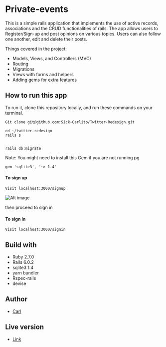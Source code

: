 # Private-events

This is a simple rails application that implements the use of active records, associations and the CRUD functionalities of rails. The app allows users to Register/Sign-up and post opinions on various topics. Users can also follow one another, edit and delete their posts.

Things covered in the project:

- Models, Views, and Controllers (MVC)
- Routing
- Migrations
- Views with forms and helpers
- Adding gems for extra features



## How to run this app
To run it, clone this repository locally, and run these commands on your terminal.
```
Git clone git@github.com:Sick-Carlito/Twitter-Redesign.git

cd ~/twitter-redesign
rails s


rails db:migrate

```

Note: You might need to install this Gem if you are not running pg
```
gem 'sqlite3', '~> 1.4'
```



#### To sign up
```
Visit localhost:3000/signup
```
![Alt image](/images/image1.png)


then proceed to sign in

#### To sign in
```
Visit localhost:3000/signin
```


## Build with

- Ruby 2.7.0
- Rails 6.0.2
- sqlite3 1.4
- yarn bundler
- Rspec-rails
- devise

## Author

- [Carl](https://github.com/Sick-Carlito/Twitter-Redesign)


## Live version

- [Link](https://github.com/Sick-Carlito/Twitter-Redesign)
